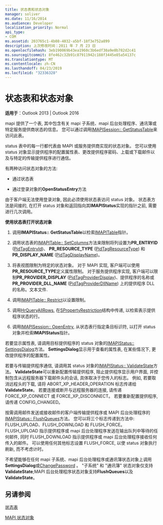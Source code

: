 ```yaml
---
title: 状态表和状态对象
manager: soliver
ms.date: 11/16/2014
ms.audience: Developer
localization_priority: Normal
api_type:
- COM
ms.assetid: 203765c1-4b08-4032-a5bf-18f3e752a899
description: 上次修改时间：2011 年 7 月 23 日
ms.openlocfilehash: 3eb190069b43ea1960c3b6edf30a9e0b782d2c41
ms.sourcegitcommit: 8fe462c32b91c87911942c188f3445e85a54137c
ms.translationtype: MT
ms.contentlocale: zh-CN
ms.lasthandoff: 04/23/2019
ms.locfileid: "32336328"
---
```

# <a name="status-table-and-status-objects"></a>状态表和状态对象

  
  
**适用于**：Outlook 2013 | Outlook 2016 
  
mapi 提供了一个表, 其中包含有关 mapi 子系统、mapi 后台处理程序、通讯簿或特定服务提供商状态的信息。 您可以通过调用[IMAPISession:: GetStatusTable](imapisession-getstatustable.md)来访问此表。
  
status 表中的每一行都代表由 MAPI 或服务提供商实现的状态对象。 您可以使用 status 对象显示提供程序的配置属性表、更改提供程序密码、上载或下载邮件以及与特定的传输提供程序进行通信。 
  
有两种访问状态对象的方法:
  
- 通过状态表
    
- 通过登录对象的**OpenStatusEntry**方法 
    
由于客户端无法使用登录对象, 因此必须使用状态表访问 status 对象。 状态表方法是间接的, 在打开 status 对象和返回指向其**IMAPIStatus**实现的指针之前, 需要进行几次调用。 
  
 **使用状态表打开状态对象**
  
1. 调用**IMAPIStatus:: GetStatusTable**以检索[IMAPITable](imapitableiunknown.md)指针。 
    
2. 调用状态表的[IMAPITable:: SetColumns](imapitable-setcolumns.md)方法来限制将列设置为**PR_ENTRYID** ([PidTagEntryId](pidtagentryid-canonical-property.md))、 **PR_RESOURCE_TYPE** ([PidTagResourceType](pidtagresourcetype-canonical-property.md)) 和**PR_DISPLAY_NAME** ([PidTagDisplayName](pidtagdisplayname-canonical-property.md))。
    
3. 将表视图限制为特定的状态对象。 对于 MAPI 实现, 客户端可以使用**PR_RESOURCE_TYPE**定义属性限制。 对于服务提供程序实现, 客户端可以限制**PR_PROVIDER_DISPLAY** ([PidTagProviderDisplay](pidtagproviderdisplay-canonical-property.md))、提供程序的名称或**PR_PROVIDER_DLL_NAME** ([PidTagProviderDllName](pidtagproviderdllname-canonical-property.md)) 上的提供程序 DLL 的名称。文本文件.
    
4. 调用[IMAPITable:: Restrict](imapitable-restrict.md)以设置限制。 
    
5. 调用[HrQueryAllRows](hrqueryallrows.md), 在[SPropertyRestriction](spropertyrestriction.md)结构中传递, 以检索表示提供程序状态的行。 
    
6. 调用[IMAPISession:: OpenEntry](imapisession-openentry.md), 从状态表行指定条目标识符, 以打开 status 对象并检索**IMAPIStatus**指针。 
    
若要显示属性表, 请调用目标提供程序的 status 对象的[IMAPIStatus:: SettingsDialog](imapistatus-settingsdialog.md)方法。 **SettingsDialog**显示用于查看的属性表, 在某些情况下, 更改提供程序的配置属性。 
  
若要与传输提供程序通信, 请调用其 status 对象的[IMAPIStatus:: ValidateState](imapistatus-validatestate.md)方法。 **ValidateState**可以重新配置传输提供程序, 阻止提供程序显示用户界面, 并控制包含从远程服务器下载邮件头的会话, 具体取决于您传入的标志。 例如, 若要取消远程头的下载, 请将 ABORT_XP_HEADER_OPERATION 标志传递给**ValidateState**。 若要连接或断开与远程服务器的连接, 请传递 FORCE_XP_CONNECT 或 FORCE_XP_DISCONNECT。 若要重新配置提供程序, 请传递 CONFIG_CHANGED。 
  
按需调用邮件发送或接收邮件的客户端传输提供程序或 MAPI 后台处理程序的[IMAPIStatus:: FlushQueues](imapistatus-flushqueues.md)方法。 您可以将三个标志传递到方法中: FLUSH_UPLOAD、FLUSH_DOWNLOAD 和 FLUSH_FORCE。 FLUSH_UPLOAD 指示提供程序或 mapi 后台处理程序发送在输出队列中等待的任何邮件, 同时 FLUSH_DOWNLOAD 指示提供程序或 mapi 后台处理程序接收任何传入的邮件。 可以使用任何其他标志设置 FLUSH_FORCE, 以使 status 对象执行刷新, 而不考虑计时。 
  
不希望能够在任何 mapi 子系统、mapi 后台处理程序或通讯簿状态对象上调用**SettingsDialog**或[ChangePassword](imapistatus-changepassword.md) 。 "子系统" 和 "通讯簿" 状态对象仅支持**ValidateState**;MAPI 后台处理程序状态对象支持**FlushQueues**以及**ValidateState**。
  
## <a name="see-also"></a>另请参阅



[状态表](status-tables.md)
  
[MAPI 状态对象](mapi-status-objects.md)

